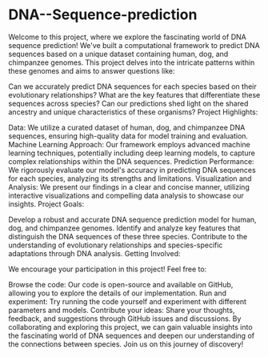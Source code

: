 # DNA--Sequence-prediction
Welcome to this project, where we explore the fascinating world of DNA sequence prediction! We've built a computational framework to predict DNA sequences based on a unique dataset containing human, dog, and chimpanzee genomes. This project delves into the intricate patterns within these genomes and aims to answer questions like:

Can we accurately predict DNA sequences for each species based on their evolutionary relationships?
What are the key features that differentiate these sequences across species?
Can our predictions shed light on the shared ancestry and unique characteristics of these organisms?
Project Highlights:

Data: We utilize a curated dataset of human, dog, and chimpanzee DNA sequences, ensuring high-quality data for model training and evaluation.
Machine Learning Approach: Our framework employs advanced machine learning techniques, potentially including deep learning models, to capture complex relationships within the DNA sequences.
Prediction Performance: We rigorously evaluate our model's accuracy in predicting DNA sequences for each species, analyzing its strengths and limitations.
Visualization and Analysis: We present our findings in a clear and concise manner, utilizing interactive visualizations and compelling data analysis to showcase our insights.
Project Goals:

Develop a robust and accurate DNA sequence prediction model for human, dog, and chimpanzee genomes.
Identify and analyze key features that distinguish the DNA sequences of these three species.
Contribute to the understanding of evolutionary relationships and species-specific adaptations through DNA analysis.
Getting Involved:

We encourage your participation in this project! Feel free to:

Browse the code: Our code is open-source and available on GitHub, allowing you to explore the details of our implementation.
Run and experiment: Try running the code yourself and experiment with different parameters and models.
Contribute your ideas: Share your thoughts, feedback, and suggestions through GitHub issues and discussions.
By collaborating and exploring this project, we can gain valuable insights into the fascinating world of DNA sequences and deepen our understanding of the connections between species. Join us on this journey of discovery!
